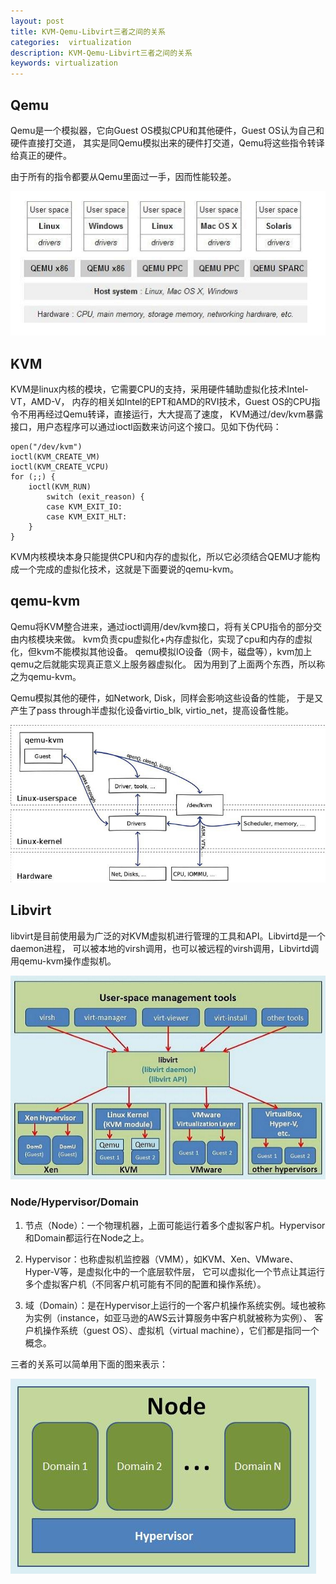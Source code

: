 ```yaml
---
layout: post
title: KVM-Qemu-Libvirt三者之间的关系
categories:  virtualization
description: KVM-Qemu-Libvirt三者之间的关系
keywords: virtualization
---
```

## Qemu

Qemu是一个模拟器，它向Guest OS模拟CPU和其他硬件，Guest OS认为自己和硬件直接打交道，
其实是同Qemu模拟出来的硬件打交道，Qemu将这些指令转译给真正的硬件。

由于所有的指令都要从Qemu里面过一手，因而性能较差。

![qemu](/images/virtualization/wKiom1WdDYyjiVZiAAECBtAEQ5E590.jpg)

## KVM

KVM是linux内核的模块，它需要CPU的支持，采用硬件辅助虚拟化技术Intel-VT，AMD-V，
内存的相关如Intel的EPT和AMD的RVI技术，Guest OS的CPU指令不用再经过Qemu转译，直接运行，大大提高了速度，
KVM通过/dev/kvm暴露接口，用户态程序可以通过ioctl函数来访问这个接口。见如下伪代码：

```
open("/dev/kvm")
ioctl(KVM_CREATE_VM)
ioctl(KVM_CREATE_VCPU)
for (;;) {
    ioctl(KVM_RUN)
        switch (exit_reason) {
        case KVM_EXIT_IO:
        case KVM_EXIT_HLT:
    }
}
```

KVM内核模块本身只能提供CPU和内存的虚拟化，所以它必须结合QEMU才能构成一个完成的虚拟化技术，这就是下面要说的qemu-kvm。


## qemu-kvm

Qemu将KVM整合进来，通过ioctl调用/dev/kvm接口，将有关CPU指令的部分交由内核模块来做。
kvm负责cpu虚拟化+内存虚拟化，实现了cpu和内存的虚拟化，但kvm不能模拟其他设备。
qemu模拟IO设备（网卡，磁盘等），kvm加上qemu之后就能实现真正意义上服务器虚拟化。
因为用到了上面两个东西，所以称之为qemu-kvm。

Qemu模拟其他的硬件，如Network, Disk，同样会影响这些设备的性能，
于是又产生了pass through半虚拟化设备virtio_blk, virtio_net，提高设备性能。

![qemu-kvm](/images/virtualization/wKiom1WdDc2CEwy6AAGPf4VzQao172.jpg)

## Libvirt

libvirt是目前使用最为广泛的对KVM虚拟机进行管理的工具和API。Libvirtd是一个daemon进程，
可以被本地的virsh调用，也可以被远程的virsh调用，Libvirtd调用qemu-kvm操作虚拟机。

![libvirt](/images/virtualization/wKioL1WdD72RRy8mAAIuDm6sVAY591.jpg)

### Node/Hypervisor/Domain
1. 节点（Node）：一个物理机器，上面可能运行着多个虚拟客户机。Hypervisor和Domain都运行在Node之上。

2. Hypervisor：也称虚拟机监控器（VMM），如KVM、Xen、VMware、Hyper-V等，是虚拟化中的一个底层软件层，
它可以虚拟化一个节点让其运行多个虚拟客户机（不同客户机可能有不同的配置和操作系统）。

3. 域（Domain）：是在Hypervisor上运行的一个客户机操作系统实例。域也被称为实例（instance，如亚马逊的AWS云计算服务中客户机就被称为实例）、
客户机操作系统（guest OS）、虚拟机（virtual machine），它们都是指同一个概念。

三者的关系可以简单用下面的图来表示：

![关系](/images/virtualization/libvirt-node-hypervisor-domain.jpg)
